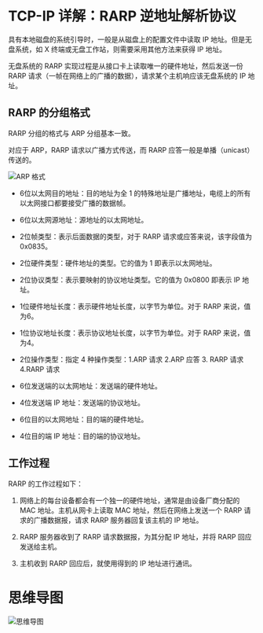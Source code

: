 # TCP-IP 详解：RARP 逆地址解析协议

具有本地磁盘的系统引导时，一般是从磁盘上的配置文件中读取 IP 地址。但是无盘系统，如 X 终端或无盘工作站，则需要采用其他方法来获得 IP 地址。

无盘系统的 RARP 实现过程是从接口卡上读取唯一的硬件地址，然后发送一份 RARP 请求（一帧在网络上的广播的数据），请求某个主机响应该无盘系统的 IP 地址。

## RARP 的分组格式

RARP 分组的格式与 ARP 分组基本一致。

对应于 ARP，RARP 请求以广播方式传送，而 RARP 应答一般是单播（unicast）传送的。

![ARP 格式](https://cnymw.github.io/GolangStudy/docs/img/网络-TCP-IP详解-ARP-格式.png)

- 6位以太网目的地址：目的地址为全 1 的特殊地址是广播地址，电缆上的所有以太网接口都要接受广播的数据帧。
  
- 6位以太网源地址：源地址的以太网地址。
  
- 2位帧类型：表示后面数据的类型，对于 RARP 请求或应答来说，该字段值为 0x0835。
  
- 2位硬件类型：硬件地址的类型。它的值为 1 即表示以太网地址。
  
- 2位协议类型：表示要映射的协议地址类型。它的值为 0x0800 即表示 IP 地址。
  
- 1位硬件地址长度：表示硬件地址长度，以字节为单位。对于 RARP 来说，值为6。
  
- 1位协议地址长度：表示协议地址长度，以字节为单位。对于 RARP 来说，值为4。
  
- 2位操作类型：指定 4 种操作类型：1.ARP 请求 2.ARP 应答 3. RARP 请求 4.RARP 请求
  
- 6位发送端的以太网地址：发送端的硬件地址。
  
- 4位发送端 IP 地址：发送端的协议地址。
  
- 6位目的以太网地址：目的端的硬件地址。
  
- 4位目的端 IP 地址：目的端的协议地址。

## 工作过程

RARP 的工作过程如下：

1. 网络上的每台设备都会有一个独一的硬件地址，通常是由设备厂商分配的 MAC 地址。主机从网卡上读取 MAC 地址，然后在网络上发送一个 RARP 请求的广播数据报，请求 RARP 服务器回复该主机的 IP 地址。
   
2. RARP 服务器收到了 RARP 请求数据报，为其分配 IP 地址，并将 RARP 回应发送给主机。
   
3. 主机收到 RARP 回应后，就使用得到的 IP 地址进行通讯。

# 思维导图

![思维导图](https://cnymw.github.io/GolangStudy/docs/img/网络-TCP-IP详解-RARP-思维导图.png)
